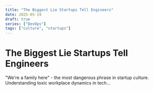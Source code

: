 ```yaml
---
title: "The Biggest Lie Startups Tell Engineers"
date: 2025-05-19
draft: true
series: ["DevOps"]
tags: ["culture", "startups"]
---
```


# The Biggest Lie Startups Tell Engineers

"We're a family here" - the most dangerous phrase in startup culture. Understanding toxic workplace dynamics in tech... 